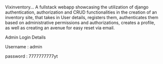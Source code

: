 Vixinventory... A fullstack webapp showcasing the utilization of django authentication, authorization and CRUD functionalities in the creation of an inventory site, that takes in User details, registers them, authenticates them based on administrative permissions and authorizations, creates a profile, as well as creating an avenue for easy reset via email. 

Admin Login Details

Username : admin

password : 7777777777yt
